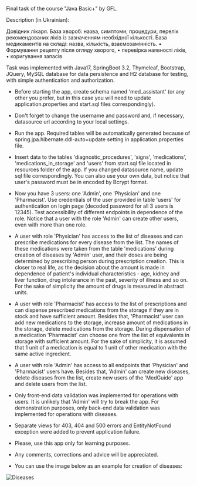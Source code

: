 Final task of the course "Java Basic+" by GFL.

Description (in Ukrainian):

Довідник лікаря.
База хвороб: назва, симптоми, процедури, перелік рекомендованих ліків із зазначенням
необхідної кількості. База медикаментів на складі: назва, кількість, взаємозамінність.
• Формування рецепту після огляду хворого,
• перевірка наявності ліків,
• коригування запасів

Task was implemented with Java17, SpringBoot 3.2, Thymeleaf, Bootstrap, JQuery, MySQL database for data persistence and 
H2 database for testing, with simple authentication and authorization.

- Before starting the app, create schema named 'med_assistant' (or any other you prefer, but in this case you will need 
to update application.properties and start.sql files correspondingly).

- Don't forget to change the username and password and, if necessary, datasource url according to your local settings.

- Run the app. Required tables will be automatically generated because of spring.jpa.hibernate.ddl-auto=update setting 
in application.properties file.

- Insert data to the tables 'diagnostic_procedures', 'signs', 'medications', 'medications_in_storage' and 'users' from 
start.sql file located in resources folder of the app. If you changed datasource name, update sql file correspondingly. 
You can also use your own data, but notice that user's password must be in encoded by Bcrypt format.

- Now you have 3 users: one 'Admin', one 'Physician' and one 'Pharmacist'. Use credentials of the user provided in table
 'users' for authentication on login page (decoded password for all 3 users is 12345). Test accessibility of different 
endpoints in dependence of the role. Notice that a user with the role 'Admin' can create other users, even with more 
than one role.

- A user with role 'Physician' has access to the list of diseases and can prescribe medications for every disease from 
the list. The names of these medications were taken from the table 'medications' during creation of diseases by 'Admin' 
user, and their doses are being determined by prescribing person during prescription creation. This is closer to real 
life, as the decision about the amount is made in dependence of patient's individual characteristics - age, kidney and 
liver function, drug intolerance in the past, severity of illness and so on. For the sake of simplicity the amount of 
drugs is measured in abstract units.

- A user with role 'Pharmacist' has access to the list of prescriptions and can dispense prescribed medications from the
storage if they are in stock and have sufficient amount. Besides that, 'Pharmacist' user can add new medications to the 
storage, increase amount of medications in the storage, delete medications from the storage. During dispensation of a 
medication 'Pharmacist' can choose one from the list of equivalents in storage with sufficient amount. For the sake of 
simplicity, it is assumed that 1 unit of a medication is equal to 1 unit of other medication with the same active 
ingredient.

- A user with role 'Admin' has access to all endpoints that 'Physician' and 'Pharmacist' users have. Besides that, 
'Admin' can create new diseases, delete diseases from the list, create new users of the 'MedGuide' app and delete users
from the list.

- Only front-end data validation was implemented for operations with users. It is unlikely that 'Admin' will try to 
break the app. For demonstration purposes, only back-end data validation was implemented for operations with diseases.

- Separate views for 403, 404 and 500 errors and EntityNotFound exception were added to prevent application failure.

- Please, use this app only for learning purposes.

- Any comments, corrections and advice will be appreciated.

- You can use the image below as an example for creation of diseases:
  
![Diseases](https://github.com/vakser/MedGuide/assets/65089446/673e1b6d-c4c2-40e3-b2a0-ab1e846d8a53)

